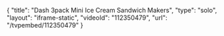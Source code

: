 {
    "title": "Dash 3pack Mini Ice Cream Sandwich Makers",
    "type": "solo",
    "layout": "iframe-static",
    "videoId": "112350479",
    "url": "\/tvpembed\/112350479"
}